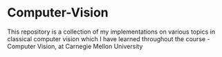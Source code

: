 # Computer-Vision

This repository is a collection of my implementations on various topics in classical computer vision which I have learned throughout the course - Computer Vision, at Carnegie Mellon University 
